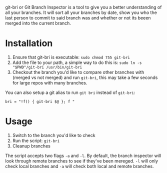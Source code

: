 git-bri or Git Branch Inspector is a tool to give you a better understanding of all your branches. It will sort all your branches by date, show you who the last person to commit to said branch was and whether or not its beeen merged into the current branch. 

# Installation

1. Ensure that git-bri is executable: `sudo chmod 755 git-bri`
2. Add the file to your path, a simple way to do this is:
`sudo ln -s "$PWD"/git-bri /usr/bin/git-bri`
3. Checkout the branch you'd like to compare other branches with (merged vs not merged) and run `git-bri`, this may take a few seconds for large repos with many branches. 

You can also setup a git alias to run `git bri` instead of `git-bri`:

`bri = "!f() { git-bri $@ }; f "`

# Usage

1. Switch to the branch you'd like to check
2. Run the script: `git-bri`
3. Cleanup branches 

The script accepts two flags `-a` and `-l`. By default, the branch inspector will look through remote branches to see if they've been mereged. `-l` will only check local branches and `-a` will check both local and remote branches.
